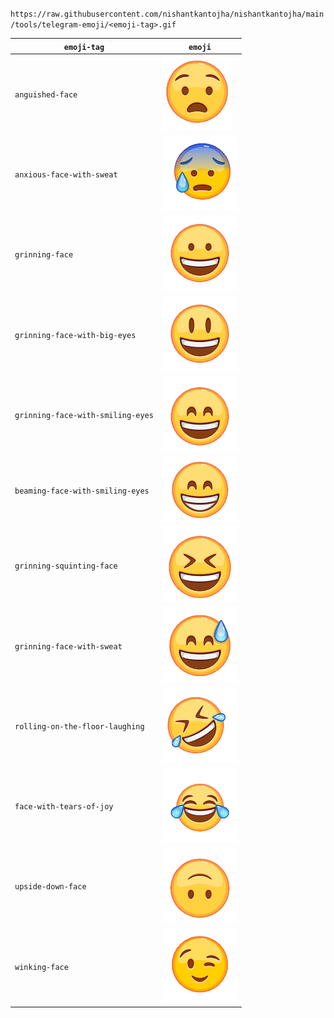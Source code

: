 

`https://raw.githubusercontent.com/nishantkantojha/nishantkantojha/main/tools/telegram-emoji/<emoji-tag>.gif`

|`emoji-tag`|`emoji`|
|---|---|
|```anguished-face```|<img src="https://raw.githubusercontent.com/nishantkantojha/nishantkantojha/main/tools/telegram-emoji/anguished-face.gif"/>|
|`anxious-face-with-sweat`|<img src="https://raw.githubusercontent.com/nishantkantojha/nishantkantojha/main/tools/telegram-emoji/anxious-face-with-sweat.gif"/>|
|`grinning-face`|<img src="https://raw.githubusercontent.com/nishantkantojha/nishantkantojha/main/tools/telegram-emoji/grinning-face.gif"/>|
|`grinning-face-with-big-eyes`|<img src="https://raw.githubusercontent.com/nishantkantojha/nishantkantojha/main/tools/telegram-emoji/grinning-face-with-big-eyes.gif"/>
|`grinning-face-with-smiling-eyes`|<img src="https://raw.githubusercontent.com/nishantkantojha/nishantkantojha/main/tools/telegram-emoji/grinning-face-with-smiling-eyes.gif"/>
|`beaming-face-with-smiling-eyes`|<img src="https://raw.githubusercontent.com/nishantkantojha/nishantkantojha/main/tools/telegram-emoji/beaming-face-with-smiling-eyes.gif"/>
|`grinning-squinting-face`|<img src="https://raw.githubusercontent.com/nishantkantojha/nishantkantojha/main/tools/telegram-emoji/grinning-squinting-face.gif"/>
|`grinning-face-with-sweat`|<img src="https://raw.githubusercontent.com/nishantkantojha/nishantkantojha/main/tools/telegram-emoji/grinning-face-with-sweat.gif"/>
|`rolling-on-the-floor-laughing`|<img src="https://raw.githubusercontent.com/nishantkantojha/nishantkantojha/main/tools/telegram-emoji/rolling-on-the-floor-laughing.gif"/>
|`face-with-tears-of-joy`|<img src="https://raw.githubusercontent.com/nishantkantojha/nishantkantojha/main/tools/telegram-emoji/face-with-tears-of-joy.gif"/>
|`upside-down-face`|<img src="https://raw.githubusercontent.com/nishantkantojha/nishantkantojha/main/tools/telegram-emoji/upside-down-face.gif"/>
|`winking-face`|<img src="https://raw.githubusercontent.com/nishantkantojha/nishantkantojha/main/tools/telegram-emoji/winking-face.gif"/>